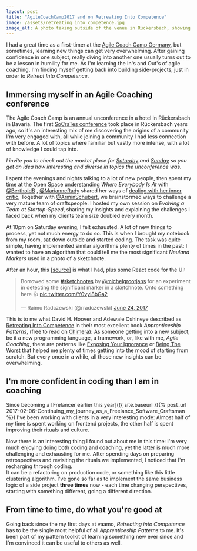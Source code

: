 ```yaml
---
layout: post
title: "AgileCoachCamp2017 and on Retreating Into Competence"
image: /assets/retreating_into_competence.jpg
image_alt: A photo taking outside of the venue in Rückersbach, showing parts of a terrace, some green and trees and a path through that.
---
```

I had a great time as a first-timer at the [Agile Coach Camp Germany](http://agilecoachcamp.de/), but sometimes, learning new things can get very overwhelming.
After gaining confidence in one subject, really diving into another one usually turns out to be a lesson in humility for me. As I'm learning the In's and Out's of agile coaching, I'm finding myself getting back into building side-projects, just in order to _Retreat Into Competence_.

## Immersing myself in an Agile Coaching conference

The Agile Coach Camp is an annual unconference in a hotel in Rückersbach in Bavaria. The first [SoCraTes conference](https://socrates-conference.de) took place in Rückersbach years ago, so it's an interesting mix of me discovering the origins of a community I'm very engaged with, all while joining a community I had less connection with before. A lot of topics where familiar but vastly more intense, with a lot of knowledge I could tap into.

*I invite you to check out the market place for [Saturday](https://twitter.com/rradczewski/status/878528171406237696) and [Sunday](https://twitter.com/rradczewski/status/878886460971208704) so you get an idea how interesting and diverse in topics the unconference was.*

I spent the evenings and nights talking to a lot of new people, then spent my time at the Open Space understanding *Where Everybody Is At* with [@BertholdB](https://twitter.com/bertholdb) , [@MarianneRady](https://twitter.com/MarianneRady) shared her ways of [dealing with her inner critic](https://twitter.com/rradczewski/status/878611376033419264), Together with [@ArminSchubert](https://twitter.com/ArminSchubert), we brainstormed ways to challenge a very mature team of craftspeople. I hosted my own session on *Evolving a Team at Startup-Speed*, sharing my insights and explaining the challenges I faced back when my clients team size doubled every month.

At 10pm on Saturday evening, I felt exhausted. A lot of new things to process, yet not much energy to do so. This is when I brought my notebook from my room, sat down outside and started coding. The task was quite simple, having implemented similar algorithms plenty of times in the past: I wanted to have an algorithm that could tell me the most significant *Neuland Markers* used in a photo of a sketchnote.

After an hour, this \[[source](https://gist.github.com/rradczewski/a6e2ba725b7fc5f0f3549e30d92c4a2d)\] is what I had, plus some React code for the UI:

<blockquote class="twitter-tweet" data-lang="en"><p lang="en" dir="ltr">Borrowed some <a href="https:<//twitter.com/hashtag/sketchnotes?src=hash">#sketchnotes</a> by <a href="https://twitter.com/michelgrootjans">@michelgrootjans</a> for an experiment in detecting the significant marker in a sketchnote. Onto something here 👍 <a href="https://t.co/Y0vyl8bGa2">pic.twitter.com/Y0vyl8bGa2</a></p>&mdash; Raimo Radczewski (@rradczewski) <a href="https://twitter.com/rradczewski/status/878723681232531457">June 24, 2017</a></blockquote>
<script async src="//platform.twitter.com/widgets.js" charset="utf-8"></script>

This is to me what David H. Hoover and Adewale Oshineye described as [Retreating Into Competence](http://chimera.labs.oreilly.com/books/1234000001813/ch02.html#solution_id8) in their most excellent book *Apprenticeship Patterns*, (free to read on [Chimera](http://chimera.labs.oreilly.com/books/1234000001813/index.html)): As someone getting into a new subject, be it a new programming language, a framework, or, like with me, *Agile Coaching*, there are patterns like [Exposing Your Ignorance](http://chimera.labs.oreilly.com/books/1234000001813/ch02.html#expose_your_ignorance) or [Being The Worst](http://chimera.labs.oreilly.com/books/1234000001813/ch04.html#be_the_worst) that helped me plenty of times getting into the mood of starting from scratch. But every once in a while, all those new insights can be overwhelming.

## I'm more confident in coding than I am in coaching

Since becoming a [Frelancer earlier this year]({{ site.baseurl }}{% post_url 2017-02-06-Continuing_my_journey_as_a_Freelance_Software_Craftsman %}) I've been working with clients in a very interesting mode: Almost half of my time is spent working on frontend projects, the other half is spent improving their rituals and culture.

Now there is an interesting thing I found out about me in this time: I'm very much enjoying doing both coding and coaching, yet the latter is much more challenging and exhausting for me. After spending days on preparing retrospectives and revisiting the rituals we implemented, I noticed that I'm recharging through coding.  
It can be a refactoring on production code, or something like this little clustering algorithm. I've gone so far as to implement the same business logic of a side project **three times** now - each time changing perspectives, starting with something different, going a different direction.

## From time to time, do what you're good at

Going back since the my first days at vaamo, *Retreating into Competence* has to be the single most helpful of all *Apprenticeship Patterns* to me.
It's been part of my pattern toolkit of learning something new ever since and I'm convinced it can be useful to others as well.
